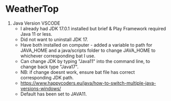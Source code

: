 # WeatherTop





1. Java Version VSCODE
    - I already had JDK 17.0.1 installed but brief & Play Framework required Java 11 or less.
    - Did not want to uninstall JDK 17.
    - Have both installed on computer - added a variable to path for JAVA_HOME and a java/scripts folder to change JAVA_HOME to whichever corresponding bat I use.
    - Can change JDK by typing "Java11" into the command line, to change back type "Java17".
    - NB: if change doesnt work, ensure bat file has correct corresponding JDK path.
    - <https://www.happycoders.eu/java/how-to-switch-multiple-java-versions-windows/>
    - Default has been set to JAVA11.

